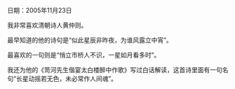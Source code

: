 日期：2005年11月23日

我非常喜欢清朝诗人黄仲则。

最早知道的他的诗句是“似此星辰非昨夜，为谁风露立中宵”。

最喜欢的一句则是“悄立市桥人不识，一星如月看多时”。

我还为他的《笥河先生偕宴太白楼醉中作歌》写过白话解读，这首诗里面有一句名句“长星动摇若无色，未必常作人间魂”。
